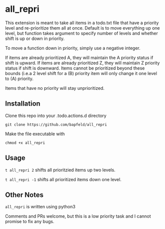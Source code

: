 # all_repri
This extension is meant to take all items in a todo.txt file that have a
priority level and re-prioritize them all at once. Default is to move everything 
up one level, but function takes argument to specify number of levels and
whether shift is up or down in priority.

To move a function down in priority, simply use a negative integer.

If items are already prioritized A, they will maintain the A priority status
if shift is upward. If items are already prioritized Z, they will maintain Z
priority status if shift is downward. Items cannot be prioritized beyond these
bounds (i.e.a 2 level shift for a (B) priority item will only change it one
level to (A) priority.

Items that have no priority will stay unprioritized.

## Installation
Clone this repo into your .todo.actions.d directory

`git clone https://github.com/bapfeld/all_repri`

Make the file executable with

`chmod +x all_repri`

## Usage
`t all_repri 2` shifts all prioritzied items up two levels.

`t all_repri -1` shifts all prioritized items down one level.

## Other Notes
`all_repri` is written using python3

Comments and PRs welcome, but this is a low priority task and I cannot promise
to fix any bugs.
